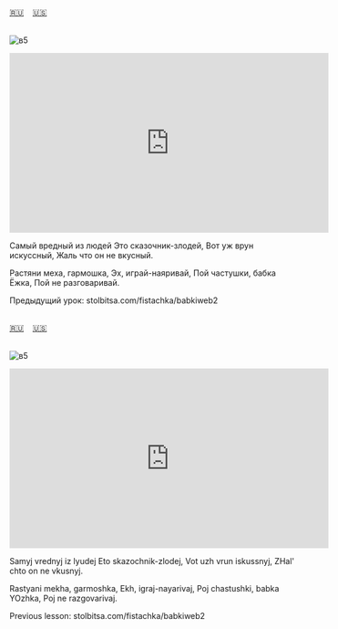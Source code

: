 <span id="ru"><a href='#ru'>🇷🇺</a> &nbsp;&nbsp;&nbsp;<a href='#en'>🇺🇸</a> &nbsp;&nbsp;&nbsp;</span><br><br>

![в5](https://github.com/user-attachments/assets/1b3047f2-a86d-4346-a90d-1d22cdd26393)

<iframe width="560" height="315" src="https://www.youtube.com/embed/_a3bIYGBSD0" frameborder="0" allow="accelerometer; autoplay; clipboard-write; encrypted-media; gyroscope; picture-in-picture; web-share"allowfullscreen></iframe>

Самый вредный из людей
Это сказочник-злодей,
Вот уж врун искуссный,
Жаль что он не вкусный.

Растяни меха, гармошка,
Эх, играй-наяривай,
Пой частушки, бабка Ёжка,
Пой не разговаривай.

Предыдущий урок: stolbitsa.com/fistachka/babkiweb2
<br><br>

<span id="en"><a href='#ru'>🇷🇺</a> &nbsp;&nbsp;&nbsp;<a href='#en'>🇺🇸</a> &nbsp;&nbsp;&nbsp;</span><br><br>

![в5](https://github.com/user-attachments/assets/1b3047f2-a86d-4346-a90d-1d22cdd26393)

<iframe width="560" height="315" src="https://www.youtube.com/embed/SbsXg2GQK64" frameborder="0" allow="accelerometer; autoplay; clipboard-write; encrypted-media; gyroscope; picture-in-picture; web-share"allowfullscreen></iframe>

Samyj vrednyj iz lyudej
Eto skazochnik-zlodej,
Vot uzh vrun iskussnyj,
ZHal' chto on ne vkusnyj.

Rastyani mekha, garmoshka,
Ekh, igraj-nayarivaj,
Poj chastushki, babka YOzhka,
Poj ne razgovarivaj.

Previous lesson: stolbitsa.com/fistachka/babkiweb2<br><br>


